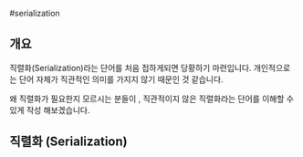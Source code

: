 #serialization 

## 개요 
직렬화(Serialization)라는 단어를 처음 접하게되면 당황하기 마련입니다. 개인적으로는 단어 자체가 직관적인 의미를 가지지 않기 때문인 것 같습니다.

왜 직렬화가 필요한지 모르시는 분들이 , 직관적이지 않은 직렬화라는 단어를 이해할 수 있게 작성 해보겠습니다.

## 직렬화 (Serialization)


